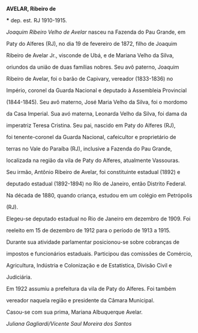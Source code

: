 **AVELAR, Ribeiro de**



**\*** dep. est. RJ 1910-1915.



*Joaquim Ribeiro Velho de Avelar* nasceu na Fazenda do Pau Grande, em

Paty do Alferes (RJ), no dia 19 de fevereiro de 1872, filho de Joaquim

Ribeiro de Avelar Jr., visconde de Ubá, e de Mariana Velho da Silva,

oriundos da união de duas famílias nobres. Seu avô paterno, Joaquim

Ribeiro de Avelar, foi o barão de Capivary, vereador (1833-1836) no

Império, coronel da Guarda Nacional e deputado à Assembleia Provincial

(1844-1845). Seu avô materno, José Maria Velho da Silva, foi o mordomo

da Casa Imperial. Sua avó materna, Leonarda Velho da Silva, foi dama da

imperatriz Teresa Cristina. Seu pai, nascido em Paty do Alferes (RJ),

foi tenente-coronel da Guarda Nacional, cafeicultor e proprietário de

terras no Vale do Paraíba (RJ), inclusive a Fazenda do Pau Grande,

localizada na região da vila de Paty do Alferes, atualmente Vassouras.

Seu irmão, Antônio Ribeiro de Avelar, foi constituinte estadual (1892) e

deputado estadual (1892-1894) no Rio de Janeiro, então Distrito Federal.



Na década de 1880, quando criança, estudou em um colégio em Petrópolis

(RJ).



Elegeu-se deputado estadual no Rio de Janeiro em dezembro de 1909. Foi

reeleito em 15 de dezembro de 1912 para o período de 1913 a 1915.

Durante sua atividade parlamentar posicionou-se sobre cobranças de

impostos e funcionários estaduais. Participou das comissões de Comércio,

Agricultura, Indústria e Colonização e de Estatística, Divisão Civil e

Judiciária.



Em 1922 assumiu a prefeitura da vila de Paty do Alferes. Foi também

vereador naquela região e presidente da Câmara Municipal.



Casou-se com sua prima, Mariana Albuquerque Avelar.



*Juliana Gagliardi/Vicente Saul Moreira dos Santos*



